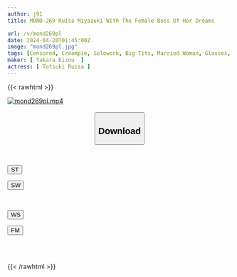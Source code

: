 ```yaml
---
author: j91
title: MOND-269 Ruisa Miyazuki With The Female Boss Of Her Dreams

url: /v/mond269pl
date: 2024-04-20T01:45:00Z
image: "mond269pl.jpg"
tags: [Censored, Creampie, Solowork, Big Tits, Married Woman, Glasses, Mature Woman	]
maker: [ Takara Eizou  ]
actress: [ Totsuki Ruisa ]
---
```



{{< rawhtml >}}

<div class="video" data-videoid="gRGX8pJaAAiq1Qz">
    <a href="javascript:;">
        <img src="/v/mond269pl/mond269pl.jpg" width="WIDTH" height="HEIGHT" alt="mond269pl.mp4" loading="lazy">
    </a>
</div>

<script type="text/javascript" src="https://j91.asia/asset/on-demand-st.js"></script>

<br>
  <link rel="stylesheet" href="https://j91.asia/asset/bs5.css">
  
  <center>
  <button class="btn btn-primary" type="button" data-bs-toggle="collapse" data-bs-target=".multi-collapse" aria-expanded="false" aria-controls="multiCollapseExample1 multiCollapseExample2"><h2>Download</h2></button></center>
</p>
<div class="row">
  <div class="col">
    <div class="collapse multi-collapse" id="multiCollapseExample1">
      <div class="card card-body">
	      	      <br>
<div class="buttons">  
<p><a href="https://streamtape.to/v/gRGX8pJaAAiq1Qz" target="_blank"><button class="btn-hover color-3"><i class="fa fa-download"></i> ST</button></a></p>
<p><a href="https://asnwish.com/wtgbh5szmv3h" target="_blank"><button class="btn-hover color-2"><i class="fa fa-download"></i> SW</button></a></p></div>
    </div>
  </div>
</div>
  <div class="col">
    <div class="collapse multi-collapse" id="multiCollapseExample2">
      <div class="card card-body">
	      <br>
<div class="buttons">
<p><a href="https://wolfstream.tv/l1ou7dtbkvx8"><button class="btn-hover color-9"><i class="fa fa-download"></i> WS</button></a></p>
<p><a href="https://filemoon.sx/d/7o0nkdm8uxdw"><button class="btn-hover color-8"><i class="fa fa-download"></i> FM</button></a></p></div>
<br><br>
      </div>
    </div>
  </div>
</div>

{{< /rawhtml >}}